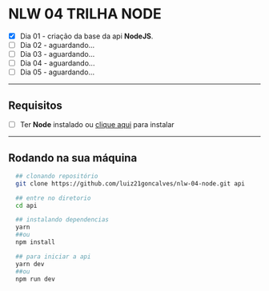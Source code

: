 # NLW 04 TRILHA NODE

- [x] Dia 01 - criação da base da api **NodeJS**.
- [ ] Dia 02 - aguardando...
- [ ] Dia 03 - aguardando...
- [ ] Dia 04 - aguardando...
- [ ] Dia 05 - aguardando...

---

## Requisitos

- [ ] Ter **Node** instalado ou [clique aqui](https://nodejs.org/en/) para instalar

---

## Rodando na sua máquina

```zsh
  ## clonando repositório
  git clone https://github.com/luiz21goncalves/nlw-04-node.git api

  ## entre no diretorio
  cd api

  ## instalando dependencias
  yarn
  ##ou
  npm install

  ## para iniciar a api
  yarn dev
  ##ou
  npm run dev
```
